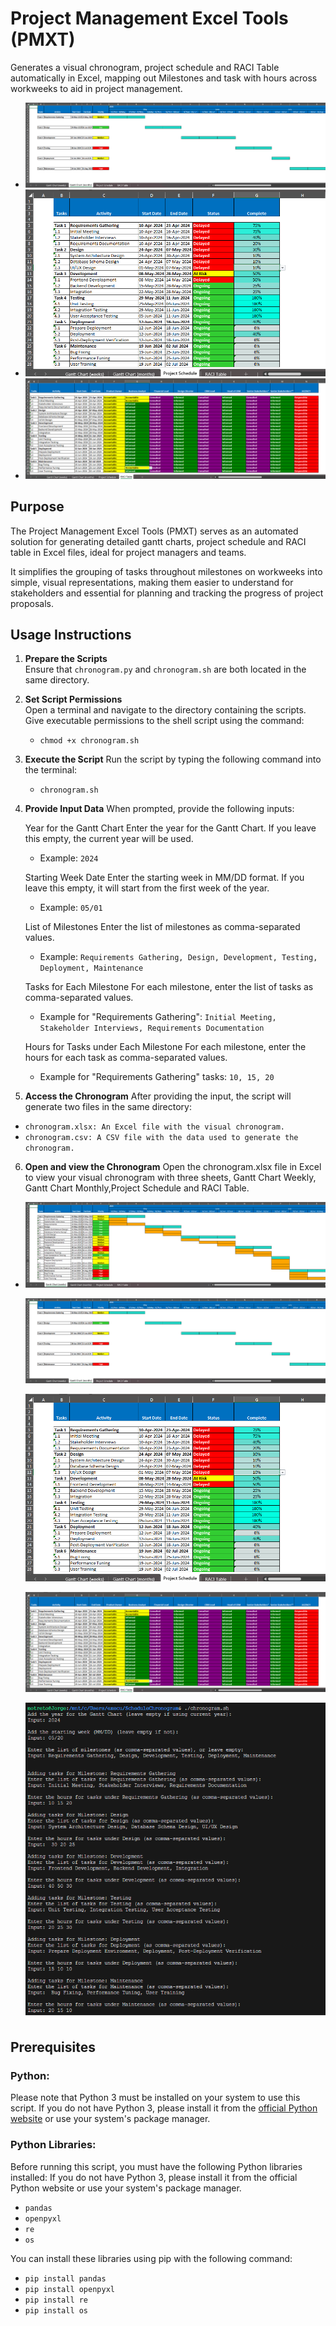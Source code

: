 # Project Management Excel Tools (PMXT) 

Generates a visual chronogram, project schedule and RACI Table automatically in Excel, mapping out Milestones and task with hours across workweeks to aid in project management.
- ![Generated Gantt Chart](./Gantt_Chart_Gif.gif)
- ![Generated Project Schedule](./Project_Schedule.png)
- ![Generated Raci Table](./RACI_Table.png)

## Purpose

The Project Management Excel Tools (PMXT) serves as an automated solution for generating detailed gantt charts, project schedule and RACI table in Excel files, ideal for project managers and teams.

It simplifies the grouping of tasks throughout milestones on workweeks into simple, visual representations, making them easier to understand for stakeholders and essential for planning and tracking the progress of project proposals.

## Usage Instructions

1. **Prepare the Scripts**  
   Ensure that `chronogram.py` and `chronogram.sh` are both located in the same directory.

2. **Set Script Permissions**  
   Open a terminal and navigate to the directory containing the scripts. Give executable permissions to the shell script using the command:
   - `chmod +x chronogram.sh`

3. **Execute the Script**
   Run the script by typing the following command into the terminal:
   - `chronogram.sh`

4. **Provide Input Data**
   When prompted, provide the following inputs:

   Year for the Gantt Chart
   Enter the year for the Gantt Chart. If you leave this empty, the current year will be used.

      - Example: `2024`

   Starting Week Date
   Enter the starting week in MM/DD format. If you leave this empty, it will start from the first week of the year.

      - Example: `05/01`

   List of Milestones
   Enter the list of milestones as comma-separated values.

      - Example: `Requirements Gathering, Design, Development, Testing, Deployment, Maintenance`

   Tasks for Each Milestone
   For each milestone, enter the list of tasks as comma-separated values.

      - Example for "Requirements Gathering": `Initial Meeting, Stakeholder Interviews, Requirements Documentation`

   Hours for Tasks under Each Milestone
   For each milestone, enter the hours for each task as comma-separated values.

      - Example for "Requirements Gathering" tasks: `10, 15, 20`

  
5. **Access the Chronogram**
   After providing the input, the script will generate two files in the same directory:
- `chronogram.xlsx: An Excel file with the visual chronogram.`
- `chronogram.csv: A CSV file with the data used to generate the chronogram.`

6. **Open and view the Chronogram**
  Open the chronogram.xlsx file in Excel to view your visual chronogram with three sheets, Gantt Chart Weekly, Gantt Chart Monthly,Project Schedule and RACI Table.
  - 
      ![Chronogram Weekly](./Gantt_Chart_Weeks.png)

      ![Chronogram Monthly](./Gantt_Chart_Months.png)

      ![Project Schedule](./Project_Schedule.png)

      ![Raci Table](./RACI_Table.png)

      ![Chronogram Inputs](./Chronogram_Input_Tasks.png)

## Prerequisites
### Python:
Please note that Python 3 must be installed on your system to use this script. If you do not have Python 3, please install it from the [official Python website](https://www.python.org/) or use your system's package manager.

### Python Libraries:
Before running this script, you must have the following Python libraries installed:
If you do not have Python 3, please install it from the official Python website or use your system's package manager.

- `pandas`
- `openpyxl`
- `re`
- `os`

You can install these libraries using pip with the following command:

- `pip install pandas`
- `pip install openpyxl`
- `pip install re`
- `pip install os`
